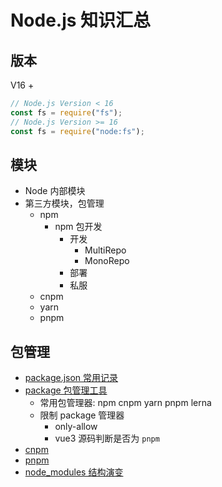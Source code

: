 # Node.js 知识汇总

## 版本

V16 +

```js
// Node.js Version < 16
const fs = require("fs");
// Node.js Version >= 16
const fs = require("node:fs");
```

## 模块

- Node 内部模块
- 第三方模块，包管理
  - npm
    - npm 包开发
      - 开发
        - MultiRepo
        - MonoRepo
      - 部署
      - 私服
  - cnpm
  - yarn
  - pnpm

## 包管理

- [package.json 常用记录](!./../package/json.md)
- [package 包管理工具](!./package/README.md)
  - 常用包管理器: npm cnpm yarn pnpm lerna
  - 限制 package 管理器
    - only-allow
    - vue3 源码判断是否为 `pnpm`
- [cnpm](!./../package/cnpm.md)
- [pnpm](!./../package/pnpm.md)
- [node_modules 结构演变](!./../package/nodeModules.md)
